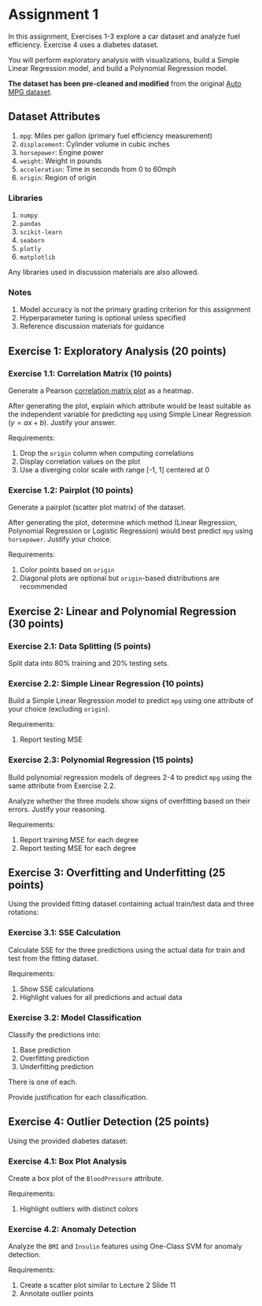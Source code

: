 # Assignment 1

In this assignment, Exercises 1-3 explore a car dataset and analyze fuel efficiency. Exercise 4 uses a diabetes dataset.

You will perform exploratory analysis with visualizations, build a Simple Linear Regression model, and build a Polynomial Regression model.

**The dataset has been pre-cleaned and modified** from the original [Auto MPG dataset](https://archive.ics.uci.edu/ml/datasets/auto+mpg).

## Dataset Attributes

1. `mpg`: Miles per gallon (primary fuel efficiency measurement)
2. `displacement`: Cylinder volume in cubic inches 
3. `horsepower`: Engine power
4. `weight`: Weight in pounds
5. `acceleration`: Time in seconds from 0 to 60mph
6. `origin`: Region of origin

### Libraries
1. `numpy`
2. `pandas` 
3. `scikit-learn`
4. `seaborn`
5. `plotly`
6. `matplotlib`

Any libraries used in discussion materials are also allowed.

### Notes
1. Model accuracy is not the primary grading criterion for this assignment
2. Hyperparameter tuning is optional unless specified
3. Reference discussion materials for guidance

## Exercise 1: Exploratory Analysis (20 points)

### Exercise 1.1: Correlation Matrix (10 points)

Generate a Pearson [correlation matrix plot](https://heartbeat.fritz.ai/seaborn-heatmaps-13-ways-to-customize-correlation-matrix-visualizations-f1c49c816f07) as a heatmap.

After generating the plot, explain which attribute would be least suitable as the independent variable for predicting `mpg` using Simple Linear Regression ($y = ax + b$). Justify your answer.

Requirements:
1. Drop the `origin` column when computing correlations
2. Display correlation values on the plot
3. Use a diverging color scale with range [-1, 1] centered at 0

### Exercise 1.2: Pairplot (10 points)

Generate a pairplot (scatter plot matrix) of the dataset.

After generating the plot, determine which method (Linear Regression, Polynomial Regression or Logistic Regression) would best predict `mpg` using `horsepower`. Justify your choice.

Requirements:
1. Color points based on `origin`
2. Diagonal plots are optional but `origin`-based distributions are recommended

## Exercise 2: Linear and Polynomial Regression (30 points)

### Exercise 2.1: Data Splitting (5 points)

Split data into 80% training and 20% testing sets.

### Exercise 2.2: Simple Linear Regression (10 points)

Build a Simple Linear Regression model to predict `mpg` using one attribute of your choice (excluding `origin`).

Requirements:
1. Report testing MSE

### Exercise 2.3: Polynomial Regression (15 points)

Build polynomial regression models of degrees 2-4 to predict `mpg` using the same attribute from Exercise 2.2.

Analyze whether the three models show signs of overfitting based on their errors. Justify your reasoning.

Requirements:
1. Report training MSE for each degree
2. Report testing MSE for each degree

## Exercise 3: Overfitting and Underfitting (25 points)

Using the provided fitting dataset containing actual train/test data and three rotations:

### Exercise 3.1: SSE Calculation

Calculate SSE for the three predictions using the actual data for train and test from the fitting dataset.

Requirements:
1. Show SSE calculations
2. Highlight values for all predictions and actual data

### Exercise 3.2: Model Classification

Classify the predictions into:
1. Base prediction
2. Overfitting prediction  
3. Underfitting prediction

There is one of each.

Provide justification for each classification. 

## Exercise 4: Outlier Detection (25 points)

Using the provided diabetes dataset:

### Exercise 4.1: Box Plot Analysis

Create a box plot of the `BloodPressure` attribute.

Requirements:
1. Highlight outliers with distinct colors

### Exercise 4.2: Anomaly Detection

Analyze the `BMI` and `Insulin` features using One-Class SVM for anomaly detection.

Requirements:
1. Create a scatter plot similar to Lecture 2 Slide 11
2. Annotate outlier points
